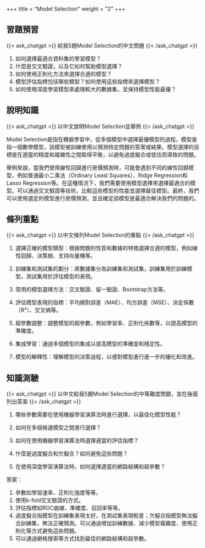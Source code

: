 +++
title = "Model Selection"
weight = "2"
+++
## 習題預習
{{< ask_chatgpt >}}
給我5題Model Selection的中文問題
{{< /ask_chatgpt >}}

1. 如何選擇最適合資料集的學習模型？
2. 什麼是交叉驗證，以及它如何幫助模型選擇？
3. 如何使用正則化方法來選擇合適的模型？
4. 模型評估指標包括哪些類型？如何使用這些指標來選擇模型？
5. 如何使用深度學習模型來處理較大的數據集，並保持模型性能最優？   

## 說明知識
{{< ask_chatgpt >}}
以中文說明Model Selection並舉例
{{< /ask_chatgpt >}}

Model Selection是指在機器學習中，從多個模型中選擇最優模型的過程。模型是指一個數學模型，該模型被訓練使用以預測特定問題的答案或結果。模型選擇的目標是在適當的精度和複雜性之間取得平衡，以避免過度擬合或低估而導致的問題。

舉例來說，當我們使用線性回歸進行房價預測時，可能會遇到不同的線性回歸模型，例如普通最小二乘法（Ordinary Least Squares）、Ridge Regression和Lasso Regression等。在這種情況下，我們需要使用模型選擇來選擇最適合的模型。可以通過交叉驗證等技術，比較這些模型的性能並選擇最佳模型。最終，我們可以使用選定的模型進行房價預測，並且確定該模型是最適合解決我們的問題的。   

## 條列重點
{{< ask_chatgpt >}}
以中文條列Model Selection的重點
{{< /ask_chatgpt >}}

1. 選擇正確的模型類型：根據問題的性質和數據的特徵選擇合適的模型，例如線性回歸、決策樹、支持向量機等。

2. 訓練集和測試集的劃分：將數據集分為訓練集和測試集，訓練集用於訓練模型，測試集用於評估模型的表現。

3. 常用的模型選擇方法：交叉驗證、留一驗證、Bootstrap方法等。

4. 評估模型表現的指標：平均絕對誤差（MAE）、均方誤差（MSE）、決定係數（R²）、交叉熵等。

5. 超參數調整：調整模型的超參數，例如學習率、正則化係數等，以提高模型的準確度。

6. 集成學習：通過多個模型的集成以提高模型的準確度和穩定性。

7. 模型的解釋性：理解模型的決策過程，以便對模型進行進一步的優化和改進。   

## 知識測驗
{{< ask_chatgpt >}}
以中文給我5題Model Selection的中等難度問題，並在後面列出答案
{{< /ask_chatgpt >}}

1. 哪些參數需要在使用機器學習演算法時進行選擇，以最佳化模型性能？

2. 如何在多個候選模型之間進行選擇？

3. 如何在使用機器學習演算法時選擇適當的評估指標？

4. 什麼是過度擬合和欠擬合？如何避免這些問題？

5. 在使用深度學習演算法時，如何選擇適當的網路結構和超參數？

答案：
1. 參數如學習速率、正則化強度等等。
2. 使用k-fold交叉驗證的方式。
3. 評估指標如ROC曲線、準確度、召回率等等。
4. 過度擬合指模型在訓練集表現太好，在測試集表現較差；欠擬合指模型無法擬合訓練集，無法正確預測。可以通過增加訓練數據、減少模型複雜度、使用正則化等方式避免這些問題。
5. 可以通過網格搜索等方式找到最佳的網路結構和超參數。   


